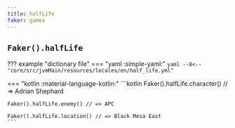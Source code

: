 ```yaml
---
title: halfLife
faker: games
---
```


## `Faker().halfLife`

??? example "dictionary file"
    === "yaml :simple-yaml:"
        ```yaml
        --8<-- "core/src/jvmMain/resources/locales/en/half_life.yml"
        ```

=== "kotlin :material-language-kotlin:"
    ```kotlin
    Faker().halfLife.character() // => Adrian Shephard

    Faker().halfLife.enemy() // => APC

    Faker().halfLife.location() // => Black Mesa East
    ```
